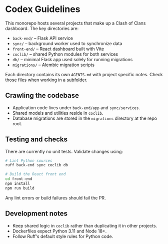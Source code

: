 # Codex Guidelines

This monorepo hosts several projects that make up a Clash of Clans dashboard. The key directories are:

- `back-end/` – Flask API service
- `sync/` – background worker used to synchronize data
- `front-end/` – React dashboard built with Vite
- `coclib/` – shared Python modules for both services
- `db/` – minimal Flask app used solely for running migrations
- `migrations/` – Alembic migration scripts

Each directory contains its own `AGENTS.md` with project specific notes. Check those files when working in a subfolder.

## Crawling the codebase

- Application code lives under `back-end/app` and `sync/services`.
- Shared models and utilities reside in `coclib`.
- Database migrations are stored in the `migrations` directory at the repo root.

## Testing and checks

There are currently no unit tests. Validate changes using:

```bash
# Lint Python sources
ruff back-end sync coclib db

# Build the React front end
cd front-end
npm install
npm run build
```

Any lint errors or build failures should fail the PR.

## Development notes

- Keep shared logic in `coclib` rather than duplicating it in other projects.
- Dockerfiles expect Python 3.11 and Node 18+.
- Follow Ruff's default style rules for Python code.
